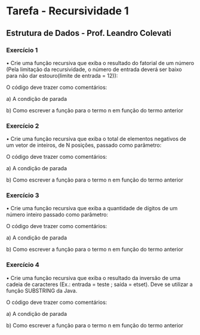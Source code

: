 # Tarefa - Recursividade 1
## Estrutura de Dados - Prof. Leandro Colevati

### Exercício 1
• Crie uma função recursiva que exiba o resultado do fatorial de um
número (Pela limitação da recursividade, o número de entrada deverá
ser baixo para não dar estouro(limite de entrada = 12)):

O código deve trazer como comentários:

a) A condição de parada

b) Como escrever a função para o termo n em função do termo anterior

### Exercício 2
• Crie uma função recursiva que exiba o total de elementos negativos
de um vetor de inteiros, de N posições, passado como parâmetro:

O código deve trazer como comentários:

a) A condição de parada

b) Como escrever a função para o termo n em função do termo anterior

### Exercício 3
• Crie uma função recursiva que exiba a quantidade de dígitos de um
número inteiro passado como parâmetro:

O código deve trazer como comentários:

a) A condição de parada

b) Como escrever a função para o termo n em função do termo anterior

### Exercício 4
• Crie uma função recursiva que exiba o resultado da inversão de uma cadeia de caracteres (Ex.:
entrada = teste ; saída = etset). Deve se utilizar a função SUBSTRING da Java.

O código deve trazer como comentários:

a) A condição de parada

b) Como escrever a função para o termo n em função do termo anterior
